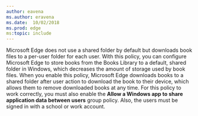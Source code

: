 ```yaml
---
author: eavena
ms.author: eravena
ms.date:  10/02/2018
ms.prod: edge
ms:topic: include
---
```


Microsoft Edge does not use a shared folder by default but downloads book files to a per-user folder for each user. With this policy, you can configure Microsoft Edge to store books from the Books Library to a default, shared folder in Windows, which decreases the amount of storage used by book files. When you enable this policy, Microsoft Edge downloads books to a shared folder after user action to download the book to their device, which allows them to remove downloaded books at any time. For this policy to work correctly, you must also enable the **Allow a Windows app to share application data between users** group policy.  Also, the users must be signed in with a school or work account.
